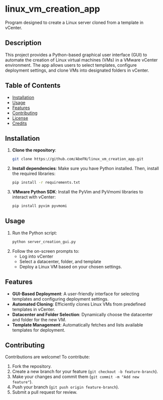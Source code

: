 # linux_vm_creation_app

Program designed to create a Linux server cloned from a template in vCenter.

## Description

This project provides a Python-based graphical user interface (GUI) to automate the creation of Linux virtual machines (VMs) in a VMware vCenter environment. The app allows users to select templates, configure deployment settings, and clone VMs into designated folders in vCenter.

## Table of Contents
- [Installation](#installation)
- [Usage](#usage)
- [Features](#features)
- [Contributing](#contributing)
- [License](#license)
- [Credits](#credits)

## Installation

1. **Clone the repository**:
    ```bash
    git clone https://github.com/AbeFN/linux_vm_creation_app.git
    ```
2. **Install dependencies**:
   Make sure you have Python installed. Then, install the required libraries:
    ```bash
    pip install -r requirements.txt
    ```
3. **VMware Python SDK**:
   Install the PyVim and PyVmomi libraries to interact with vCenter:
    ```bash
    pip install pyvim pyvmomi
    ```

## Usage

1. Run the Python script:
    ```bash
    python server_creation_gui.py
    ```
2. Follow the on-screen prompts to:
   - Log into vCenter
   - Select a datacenter, folder, and template
   - Deploy a Linux VM based on your chosen settings.

## Features

- **GUI-Based Deployment**: A user-friendly interface for selecting templates and configuring deployment settings.
- **Automated Cloning**: Efficiently clones Linux VMs from predefined templates in vCenter.
- **Datacenter and Folder Selection**: Dynamically choose the datacenter and folder for the new VM.
- **Template Management**: Automatically fetches and lists available templates for deployment.

## Contributing

Contributions are welcome! To contribute:
1. Fork the repository.
2. Create a new branch for your feature (`git checkout -b feature-branch`).
3. Make your changes and commit them (`git commit -m "Add new feature"`).
4. Push your branch (`git push origin feature-branch`).
5. Submit a pull request for review.

